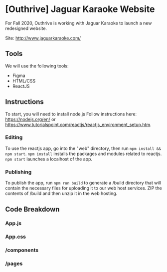 # [Outhrive] Jaguar Karaoke Website #

For Fall 2020, Outhrive is working with Jaguar Karaoke to launch a new redesigned website.

Site: http://www.jaguarkaraoke.com/

## Tools ##

We will use the following tools:
* Figma
* HTML/CSS
* ReactJS

## Instructions ##

To start, you will need to install node.js Follow instructions here: https://nodejs.org/en/ or https://www.tutorialspoint.com/reactjs/reactjs_environment_setup.htm.

### Editing ###

To use the reactjs app, go into the "web" directory, then run `npm install && npm start`. `npm install` installs the packages and modules related to reactjs. `npm start` launches a localhost of the app.

### Publishing ###

To publish the app, run `npm run build` to generate a /build directory that will contain the necessary files for uploading it to our web host services. ZIP the contents of /build and then unzip it in the web hosting.

## Code Breakdown ##

### App.js ###

### App.css ###


### /components ###


### /pages ###


